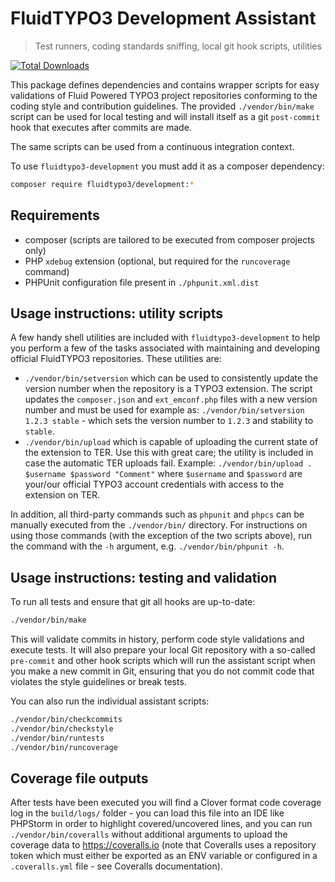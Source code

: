 FluidTYPO3 Development Assistant
================================

> Test runners, coding standards sniffing, local git hook scripts, utilities

[![Total Downloads](https://img.shields.io/packagist/dt/FluidTYPO3/development.svg?style=flat-square)](https://packagist.org/packages/FluidTYPO3/development)

This package defines dependencies and contains wrapper scripts for easy validations of Fluid Powered TYPO3 project repositories
conforming to the coding style and contribution guidelines. The provided `./vendor/bin/make` script can be used for local
testing and will install itself as a git `post-commit` hook that executes after commits are made.

The same scripts can be used from a continuous integration context.

To use `fluidtypo3-development` you must add it as a composer dependency:

```bash
composer require fluidtypo3/development:*
```

Requirements
------------

* composer (scripts are tailored to be executed from composer projects only)
* PHP `xdebug` extension (optional, but required for the `runcoverage` command)
* PHPUnit configuration file present in `./phpunit.xml.dist`

Usage instructions: utility scripts
-----------------------------------

A few handy shell utilities are included with `fluidtypo3-development` to help you perform a few of the tasks associated with
maintaining and developing official FluidTYPO3 repositories. These utilities are:

* `./vendor/bin/setversion` which can be used to consistently update the version number when the repository is a TYPO3
  extension. The script updates the `composer.json` and `ext_emconf.php` files with a new version number and must be used
  for example as: `./vendor/bin/setversion 1.2.3 stable` - which sets the version number to `1.2.3` and stability to `stable`.
* `./vendor/bin/upload` which is capable of uploading the current state of the extension to TER. Use this with great care;
  the utility is included in case the automatic TER uploads fail. Example: `./vendor/bin/upload . $username $password "Comment"`
  where `$username` and `$password` are your/our official TYPO3 account credentials with access to the extension on TER.

In addition, all third-party commands such as `phpunit` and `phpcs` can be manually executed from the `./vendor/bin/` directory.
For instructions on using those commands (with the exception of the two scripts above), run the command with the `-h` argument,
e.g. `./vendor/bin/phpunit -h`.

Usage instructions: testing and validation
------------------------------------------

To run all tests and ensure that git all hooks are up-to-date:

```bash
./vendor/bin/make
```

This will validate commits in history, perform code style validations and execute tests. It will also prepare your local Git
repository with a so-called `pre-commit` and other hook scripts which will run the assistant script when you make a new commit in Git,
ensuring that you do not commit code that violates the style guidelines or break tests.

You can also run the individual assistant scripts:

```bash
./vendor/bin/checkcommits
./vendor/bin/checkstyle
./vendor/bin/runtests
./vendor/bin/runcoverage
```

Coverage file outputs
---------------------

After tests have been executed you will find a Clover format code coverage log in the `build/logs/` folder - you can load this
file into an IDE like PHPStorm in order to highlight covered/uncovered lines, and you can run `./vendor/bin/coveralls` without
additional arguments to upload the coverage data to https://coveralls.io (note that Coveralls uses a repository token which
must either be exported as an ENV variable or configured in a `.coveralls.yml` file - see Coveralls documentation).
